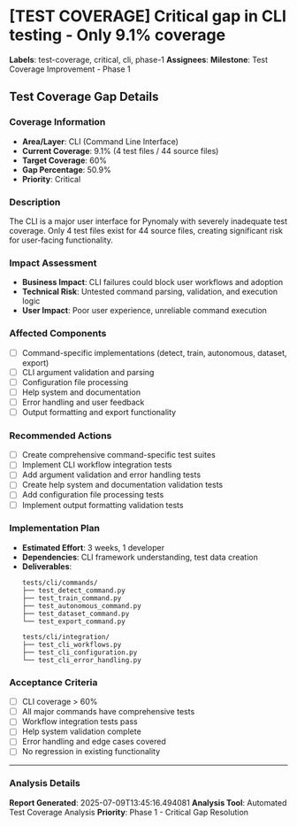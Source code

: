 # [TEST COVERAGE] Critical gap in CLI testing - Only 9.1% coverage

**Labels**: test-coverage, critical, cli, phase-1
**Assignees**: 
**Milestone**: Test Coverage Improvement - Phase 1

## Test Coverage Gap Details

### Coverage Information
- **Area/Layer**: CLI (Command Line Interface)
- **Current Coverage**: 9.1% (4 test files / 44 source files)
- **Target Coverage**: 60%
- **Gap Percentage**: 50.9%
- **Priority**: Critical

### Description
The CLI is a major user interface for Pynomaly with severely inadequate test coverage. Only 4 test files exist for 44 source files, creating significant risk for user-facing functionality.

### Impact Assessment
- **Business Impact**: CLI failures could block user workflows and adoption
- **Technical Risk**: Untested command parsing, validation, and execution logic
- **User Impact**: Poor user experience, unreliable command execution

### Affected Components
- [ ] Command-specific implementations (detect, train, autonomous, dataset, export)
- [ ] CLI argument validation and parsing
- [ ] Configuration file processing
- [ ] Help system and documentation
- [ ] Error handling and user feedback
- [ ] Output formatting and export functionality

### Recommended Actions
- [ ] Create comprehensive command-specific test suites
- [ ] Implement CLI workflow integration tests
- [ ] Add argument validation and error handling tests
- [ ] Create help system and documentation validation tests
- [ ] Add configuration file processing tests
- [ ] Implement output formatting validation tests

### Implementation Plan
- **Estimated Effort**: 3 weeks, 1 developer
- **Dependencies**: CLI framework understanding, test data creation
- **Deliverables**: 
  ```
  tests/cli/commands/
  ├── test_detect_command.py
  ├── test_train_command.py
  ├── test_autonomous_command.py
  ├── test_dataset_command.py
  └── test_export_command.py
  
  tests/cli/integration/
  ├── test_cli_workflows.py
  ├── test_cli_configuration.py
  └── test_cli_error_handling.py
  ```

### Acceptance Criteria
- [ ] CLI coverage > 60%
- [ ] All major commands have comprehensive tests
- [ ] Workflow integration tests pass
- [ ] Help system validation complete
- [ ] Error handling and edge cases covered
- [ ] No regression in existing functionality

---
### Analysis Details
**Report Generated**: 2025-07-09T13:45:16.494081
**Analysis Tool**: Automated Test Coverage Analysis
**Priority**: Phase 1 - Critical Gap Resolution
